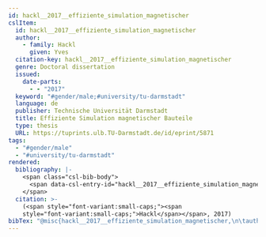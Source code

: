 ```yaml
---
id: hackl__2017__effiziente_simulation_magnetischer
cslItem:
  id: hackl__2017__effiziente_simulation_magnetischer
  author:
    - family: Hackl
      given: Yves
  citation-key: hackl__2017__effiziente_simulation_magnetischer
  genre: Doctoral dissertation
  issued:
    date-parts:
      - - "2017"
  keyword: "#gender/male;#university/tu-darmstadt"
  language: de
  publisher: Technische Universität Darmstadt
  title: Effiziente Simulation magnetischer Bauteile
  type: thesis
  URL: https://tuprints.ulb.TU-Darmstadt.de/id/eprint/5871
tags:
  - "#gender/male"
  - "#university/tu-darmstadt"
rendered:
  bibliography: |-
    <span class="csl-bib-body">
      <span data-csl-entry-id="hackl__2017__effiziente_simulation_magnetischer" class="csl-entry"><span class='author-bib'>Hackl</span>. <span class='date-bib'>(2017)</span>. <span class='title'><i><b><span style="font-style:normal;">Effiziente Simulation magnetischer Bauteile</span></b></i></span> [Doctoral dissertation, Technische Universität Darmstadt]. <span class='URL'><a href='https://tuprints.ulb.TU-Darmstadt.de/id/eprint/5871'>LINK</a></span></span>
    </span>
  citation: >-
    (<span style="font-variant:small-caps;"><span
    style="font-variant:small-caps;">Hackl</span></span>, 2017)
bibTex: "@misc{hackl__2017__effiziente_simulation_magnetischer,\n\tauthor = {Hackl, Yves},\n\tyear = {2017},\n\tschool = {Technische Universit{\\\" a}t Darmstadt},\n\ttitle = {Effiziente {Simulation} magnetischer {Bauteile}},\n\ttype = {Doctoral dissertation},\n\turl = {https://tuprints.ulb.TU-Darmstadt.de/id/eprint/5871},\n}\n\n"
---
```

